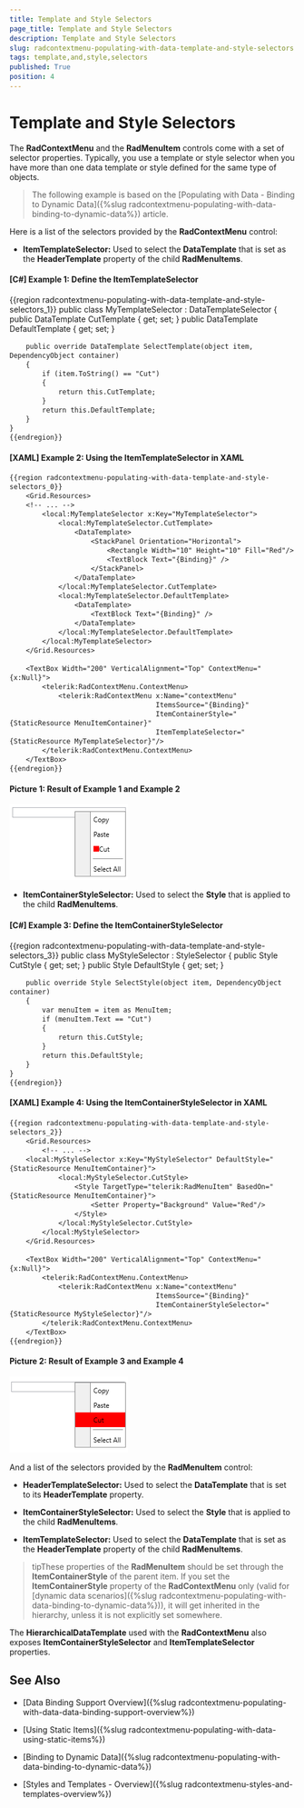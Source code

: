 ```yaml
---
title: Template and Style Selectors
page_title: Template and Style Selectors
description: Template and Style Selectors
slug: radcontextmenu-populating-with-data-template-and-style-selectors
tags: template,and,style,selectors
published: True
position: 4
---
```


# Template and Style Selectors

The __RadContextMenu__ and the __RadMenuItem__ controls come with a set of selector properties. Typically, you use a template or style selector when you have more than one data template or style defined for the same type of objects.

>The following example is based on the [Populating with Data - Binding to Dynamic Data]({%slug radcontextmenu-populating-with-data-binding-to-dynamic-data%}) article.

Here is a list of the selectors provided by the __RadContextMenu__ control:

* __ItemTemplateSelector:__ Used to select the __DataTemplate__ that is set as the __HeaderTemplate__ property of the child __RadMenuItems__.

#### __[C#] Example 1: Define the ItemTemplateSelector__

{{region radcontextmenu-populating-with-data-template-and-style-selectors_1}}
	public class MyTemplateSelector : DataTemplateSelector
    {
        public DataTemplate CutTemplate { get; set; }
        public DataTemplate DefaultTemplate { get; set; }

        public override DataTemplate SelectTemplate(object item, DependencyObject container)
        {
            if (item.ToString() == "Cut")
            {
                return this.CutTemplate;
            }
            return this.DefaultTemplate;
        }
    }
	{{endregion}}

#### __[XAML] Example 2: Using the ItemTemplateSelector in XAML__

	{{region radcontextmenu-populating-with-data-template-and-style-selectors_0}}
		<Grid.Resources>
	    <!-- ... -->
            <local:MyTemplateSelector x:Key="MyTemplateSelector">
                <local:MyTemplateSelector.CutTemplate>
                    <DataTemplate>
                        <StackPanel Orientation="Horizontal">
                            <Rectangle Width="10" Height="10" Fill="Red"/>
                            <TextBlock Text="{Binding}" />
                        </StackPanel>
                    </DataTemplate>
                </local:MyTemplateSelector.CutTemplate>
                <local:MyTemplateSelector.DefaultTemplate>
                    <DataTemplate>
                        <TextBlock Text="{Binding}" />
                    </DataTemplate>
                </local:MyTemplateSelector.DefaultTemplate>
            </local:MyTemplateSelector>
        </Grid.Resources>

        <TextBox Width="200" VerticalAlignment="Top" ContextMenu="{x:Null}">
            <telerik:RadContextMenu.ContextMenu>
                <telerik:RadContextMenu x:Name="contextMenu" 
                                        ItemsSource="{Binding}" 
                                        ItemContainerStyle="{StaticResource MenuItemContainer}"
                                        ItemTemplateSelector="{StaticResource MyTemplateSelector}"/>
            </telerik:RadContextMenu.ContextMenu>
        </TextBox>
    {{endregion}}

#### __Picture 1: Result of Example 1 and Example 2__ 
![](images/RadContextMenu_TemplateAndStyleSelectors_ItemTemplateSelector.PNG)

* __ItemContainerStyleSelector:__ Used to select the __Style__ that is applied to the child __RadMenuItems__.

#### __[C#] Example 3: Define the ItemContainerStyleSelector__

{{region radcontextmenu-populating-with-data-template-and-style-selectors_3}}
	public class MyStyleSelector : StyleSelector
    {
        public Style CutStyle { get; set; }
        public Style DefaultStyle { get; set; }

        public override Style SelectStyle(object item, DependencyObject container)
        {
            var menuItem = item as MenuItem;
            if (menuItem.Text == "Cut")
            {
                return this.CutStyle;
            }
            return this.DefaultStyle;
        }
    }
	{{endregion}}

#### __[XAML] Example 4: Using the ItemContainerStyleSelector in XAML__

	{{region radcontextmenu-populating-with-data-template-and-style-selectors_2}}
		<Grid.Resources>
            <!-- ... -->
	    <local:MyStyleSelector x:Key="MyStyleSelector" DefaultStyle="{StaticResource MenuItemContainer}">
                <local:MyStyleSelector.CutStyle>
                    <Style TargetType="telerik:RadMenuItem" BasedOn="{StaticResource MenuItemContainer}">
                        <Setter Property="Background" Value="Red"/>
                    </Style>
                </local:MyStyleSelector.CutStyle>
            </local:MyStyleSelector>
        </Grid.Resources>

        <TextBox Width="200" VerticalAlignment="Top" ContextMenu="{x:Null}">
            <telerik:RadContextMenu.ContextMenu>
                <telerik:RadContextMenu x:Name="contextMenu"
                                        ItemsSource="{Binding}"  
                                        ItemContainerStyleSelector="{StaticResource MyStyleSelector}"/>
            </telerik:RadContextMenu.ContextMenu>
        </TextBox>
    {{endregion}}

#### __Picture 2: Result of Example 3 and Example 4__ 
![](images/RadContextMenu_TemplateAndStyleSelectors_ItemContainerStyleSelector.PNG)

And a list of the selectors provided by the __RadMenuItem__ control:

* __HeaderTemplateSelector:__ Used to select the __DataTemplate__ that is set to its __HeaderTemplate__ property.

* __ItemContainerStyleSelector:__ Used to select the __Style__ that is applied to the child __RadMenuItems__.

* __ItemTemplateSelector:__ Used to select the __DataTemplate__ that is set as the __HeaderTemplate__ property of the child __RadMenuItems__.

>tipThese properties of the __RadMenuItem__ should be set through the __ItemContainerStyle__ of the parent item. If you set the __ItemContainerStyle__ property of the __RadContextMenu__ only (valid for [dynamic data scenarios]({%slug radcontextmenu-populating-with-data-binding-to-dynamic-data%})), it will get inherited in the hierarchy, unless it is not explicitly set somewhere.

The __HierarchicalDataTemplate__ used with the __RadContextMenu__ also exposes __ItemContainerStyleSelector__ and __ItemTemplateSelector__ properties.

## See Also

 * [Data Binding Support Overview]({%slug radcontextmenu-populating-with-data-data-binding-support-overview%})

 * [Using Static Items]({%slug radcontextmenu-populating-with-data-using-static-items%})

 * [Binding to Dynamic Data]({%slug radcontextmenu-populating-with-data-binding-to-dynamic-data%})

 * [Styles and Templates - Overview]({%slug radcontextmenu-styles-and-templates-overview%})
